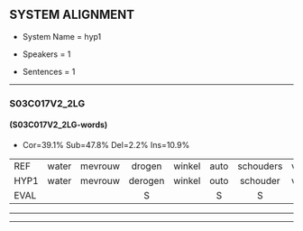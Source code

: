 
## SYSTEM ALIGNMENT

- System Name = hyp1

- Speakers = 1

- Sentences = 1

---

### S03C017V2_2LG

#### (S03C017V2_2LG-words)

- Cor=39.1%	Sub=47.8%	Del=2.2%	Ins=10.9%

|  |  |  |  |  |  |  |  |  |  |  |  |  |  |  |  |  |  |  |  |  |  |  |  |  |  |  |  |  |  |  |  |  |  |  |  |  |  |  |  |  |  |  |  |  |  |  |
|:--- |:---:|:---:|:---:|:---:|:---:|:---:|:---:|:---:|:---:|:---:|:---:|:---:|:---:|:---:|:---:|:---:|:---:|:---:|:---:|:---:|:---:|:---:|:---:|:---:|:---:|:---:|:---:|:---:|:---:|:---:|:---:|:---:|:---:|:---:|:---:|:---:|:---:|:---:|:---:|:---:|:---:|:---:|:---:|:---:|:---:|:---:|
| REF | water | mevrouw | drogen | winkel | auto | schouders | verhaal | koning | moeilijk | speelplaats | drinken | hoofdpijn | regen | vliegtuig | stoppen | opnieuw | gooien | * | sneeuwen | moeder | liedje |  | potlood | fietsbel | vinger |  |  |  | dichtbij | meisje | muziek | waarom |  | scheuren | lawaai | zwemmen | vuurwerk | appel | cola | kussen | eerste | circus | kleuren | voetbal | vlinder | *s |
| HYP1 | water | mevrouw | derogen | winkel | outo | schouder | verhaal | koning | moeilijk | speelplaats | teunken | hoofdpijn | regen | vliegtuig | stoppen | opnieuw | goien | sneen | mo | dar | liedje | potlot | vits | bil | vinger | dift | a | mace | chauffeur | chauffer | nisiq | waarom | scher | an | lawaai | swennen | vierwerk | appel | cola |  | cissen | erte | sierkis | kleren | voetbel | flender |
| EVAL |  |  | S |  | S | S |  |  |  |  | S |  |  |  |  |  | S | S | S | S |  | I | S | S |  | I | I | I | S | S | S |  | I | S |  | S | S |  |  | D | S | S | S | S | S | S |
---

---
